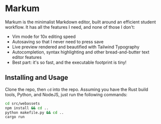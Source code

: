 # Markum

Markum is the minimalist Markdown editor, built around an efficient student workflow. It has all the features I need, and none of those I don't:

- Vim mode for 10x editing speed
- Autosaving so that I never need to press save
- Live preview rendered and beautified with Tailwind Typography
- Autocompletion, syntax highlighting and other bread-and-butter text editor features
- Best part: it's so fast, and the executable footprint is tiny!

## Installing and Usage

Clone the repo, then `cd` into the repo. Assuming you have the Rust build tools, Python, and NodeJS, just run the following commands:

```bash
cd src/webassets
npm install && cd ..
python makefile.py && cd ..
cargo run
```
